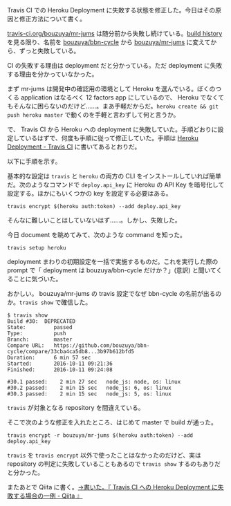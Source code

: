 Travis CI での Heroku Deployment に失敗する状態を修正した。今日はその原因と修正方法について書く。

[travis-ci.org/bouzuya/mr-jums][travis-mr-jums] は随分前から失敗し続けている。[build history][build-history] を見る限り、名前を [bouzuya/bbn-cycle][] から [bouzuya/mr-jums][] に変えてから、ずっと失敗している。

CI の失敗する理由は deployment だと分かっている。ただ  deployment に失敗する理由を分かっていなかった。

まず mr-jums は開発中の確認用の環境として Heroku を選んでいる。ぼくのつくる application はなるべく 12 factors app にしているので、 Heroku でなくてもそんなに困らないのだけど……。まあ手軽だからだ。`heroku create && git push heroku master` で動くのを手軽と言わずして何と言うか。

で、 Travis CI から Heroku への deployment に失敗していた。手順どおりに設定しているはずで、何度も手順に従って修正していた。手順は [Heroku Deployment - Travis CI](https://docs.travis-ci.com/user/deployment/heroku/) に書いてあるとおりだ。

以下に手順を示す。

基本的な設定は `travis` と `heroku` の両方の CLI をインストールしていれば簡単だ。次のようなコマンドで `deploy.api_key` に Heroku の API Key を暗号化して設定する。ほかにもいくつかの key を設定する必要はある。

```
travis encrypt $(heroku auth:token) --add deploy.api_key
```

そんなに難しいことはしていないはず……。しかし、失敗した。

今日 document を眺めてみて、次のような command を知った。

```
travis setup heroku
```

deployment まわりの初期設定を一括で実施するものだ。これを実行した際の prompt で「 deployment は bouzuya/bbn-cycle だけか？」(意訳) と聞いてくることに気づいた。

おかしい。 bouzuya/mr-jums の travis 設定でなぜ bbn-cycle の名前が出るのか。`travis show` で確信した。

```
$ travis show
Build #30:  DEPRECATED
State:         passed
Type:          push
Branch:        master
Compare URL:   https://github.com/bouzuya/bbn-cycle/compare/33cba4ca5db8...3b97b612bfd5
Duration:      6 min 57 sec
Started:       2016-10-11 09:21:36
Finished:      2016-10-11 09:24:08

#30.1 passed:    2 min 27 sec   node_js: node, os: linux
#30.2 passed:    2 min 15 sec   node_js: 6, os: linux
#30.3 passed:    2 min 15 sec   node_js: 5, os: linux
```

`travis` が対象となる repository を間違えている。

そこで次のような修正を入れたところ、はじめて master で build が通った。

```
travis encrypt -r bouzuya/mr-jums $(heroku auth:token) --add deploy.api_key
```

`travis` を `travis encrypt` 以外で使ったことはなかったのだけど、実は repository の判定に失敗していることもあるので `travis show` するのもありだと分かった。

またあとで Qiita に書く。<ins>→書いた。『 [Travis CI への Heroku Deployment に失敗する場合の一例 - Qiita](http://qiita.com/bouzuya/items/d41b4840813b6fcb9f27) 』</ins>

[build-history]: https://travis-ci.org/bouzuya/mr-jums/builds
[travis-mr-jums]: https://travis-ci.org/bouzuya/mr-jums
[bouzuya/mr-jums]: https://github.com/bouzuya/mr-jums
[bouzuya/bbn-cycle]: https://github.com/bouzuya/bbn-cycle
